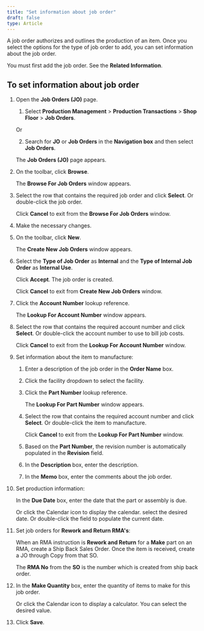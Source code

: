 ```yaml
---
title: "Set information about job order"
draft: false
type: Article
---
```


A job order authorizes and outlines the production of an item. Once you select the options for the type of job order to add, you can set information about the job order.

You must first add the job order. See the **Related Information**.

## To set information about job order

1. Open the **Job Orders (JO)** page.

    1. Select **Production Management** > **Production Transactions** > **Shop Floor** > **Job Orders**.

    Or

    2. Search for **JO** or **Job Orders** in the **Navigation box** and then select **Job Orders**.

    The **Job Orders (JO)** page appears.

2. On the toolbar, click **Browse**.

    The **Browse For Job Orders** window appears.

3. Select the row that contains the required job order and click **Select**. Or double-click the job order.

    Click **Cancel** to exit from the **Browse For Job Orders** window.

4. Make the necessary changes.

5. On the toolbar, click **New**.

    The **Create New Job Orders** window appears.

6. Select the **Type of Job Order**  as **Internal** and the **Type of Internal Job Order** as **Internal Use**.

    Click **Accept**. The job order is created.

    Click **Cancel** to exit from **Create New Job Orders** window.

7. Click the **Account Number** lookup reference.

    The **Lookup For Account Number** window appears.

8. Select the row that contains the required account number and click **Select**. Or double-click the account number to use to bill job costs.

    Click **Cancel** to exit from the **Lookup For Account Number** window.

9. Set information about the item to manufacture:

    1. Enter a description of the job order in the **Order Name** box.

    2. Click the facility dropdown to select the facility.

    3. Click the **Part Number** lookup reference.

        The **Lookup For Part Number** window appears.

    4. Select the row that contains the required account number and click **Select**. Or double-click the item to manufacture.

        Click **Cancel** to exit from the **Lookup For Part Number** window.

    5. Based on the **Part Number**, the revision number is automatically populated in the **Revision** field.

    6. In the **Description** box, enter the description.

    7. In the **Memo** box, enter the comments about the job order.

10. Set production information:

    In the **Due Date** box, enter the date that the part or assembly is due.

    Or click the Calendar icon to display the calendar. select the desired date. Or double-click the field to populate the current date.

11. Set job orders for **Rework and Return RMA's**:

    When an RMA instruction is **Rework and Return** for a **Make** part on an RMA, create a Ship Back Sales Order. Once the item is received, create a JO through Copy from that SO.

    The **RMA No** from the **SO** is the number which is created from ship back order.

12. In the **Make Quantity** box, enter the quantity of items to make for this job order.

    Or click the Calendar icon to display a calculator. You can select the desired value.

13. Click **Save**.

​